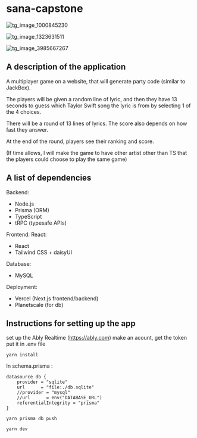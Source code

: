 # sana-capstone

![tg_image_1000845230](https://user-images.githubusercontent.com/34044768/177221039-b53582a6-f86f-4f83-9f09-33ad9d87f543.jpeg)

![tg_image_1323631511](https://user-images.githubusercontent.com/34044768/177221109-871482c2-db94-4b26-a87f-4838740d2b66.jpeg)

![tg_image_3985667267](https://user-images.githubusercontent.com/34044768/177221127-4035b0e2-6dd4-4482-8183-c765937e5648.jpeg)



## A description of the application

A multiplayer game on a website, that will generate party code (similar to JackBox).

The players will be given a random line of lyric, and then they have 13 seconds to guess which Taylor Swift song the lyric is from by selecting 1 of the 4 choices.

There will be a round of 13 lines of lyrics. The score also depends on how fast they answer.

At the end of the round, players see their ranking and score.

(If time allows, I will make the game to have other artist other than TS that the players could choose to play the same game)

## A list of dependencies

Backend: 
- Node.js
- Prisma (ORM)
- TypeScript
- tRPC (typesafe APIs)

Frontend: React:
- React
- Tailwind CSS + daisyUI

Database:
- MySQL

Deployment:
- Vercel (Next.js frontend/backend)
- Planetscale (for db)

## Instructions for setting up the app


set up the Ably Realtime (https://ably.com) make an acount, get the token put it in .env file

`yarn install`

In schema.prisma :

```
datasource db {
    provider = "sqlite"
    url      = "file:./db.sqlite"
    //provider = "mysql"
    //url      = env("DATABASE_URL")
    referentialIntegrity = "prisma"
}
```

`yarn prisma db push`

`yarn dev`
